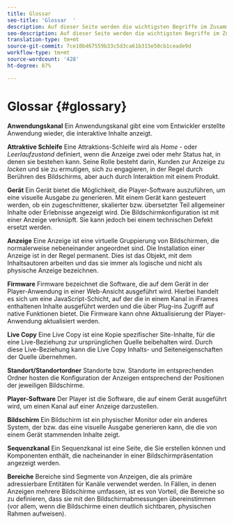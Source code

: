 ```yaml
---
title: Glossar
seo-title: 'Glossar  '
description: Auf dieser Seite werden die wichtigsten Begriffe im Zusammenhang mit AEM Screens erläutert.
seo-description: Auf dieser Seite werden die wichtigsten Begriffe im Zusammenhang mit AEM Screens erläutert.
translation-type: tm+mt
source-git-commit: 7ce10b467559b33c5d3ca61b315e50cb1ceade9d
workflow-type: tm+mt
source-wordcount: '428'
ht-degree: 87%

---
```



# Glossar   {#glossary}

**Anwendungskanal** Ein Anwendungskanal gibt eine vom Entwickler erstellte Anwendung wieder, die interaktive Inhalte anzeigt.

**Attraktive Schleife** Eine Attraktions-Schleife wird als *Home* - oder *Leerlaufzustand* definiert, wenn die Anzeige zwei oder mehr Status hat, in denen sie bestehen kann. Seine Rolle besteht darin, Kunden zur Anzeige zu *locken* und sie zu ermutigen, sich zu engagieren, in der Regel durch Berühren des Bildschirms, aber auch durch Interaktion mit einem Produkt.

**Gerät** Ein Gerät bietet die Möglichkeit, die Player-Software auszuführen, um eine visuelle Ausgabe zu generieren. Mit einem Gerät kann gesteuert werden, ob ein zugeschnittener, skalierter bzw. übersetzter Teil allgemeiner Inhalte oder Erlebnisse angezeigt wird. Die Bildschirmkonfiguration ist mit einer Anzeige verknüpft. Sie kann jedoch bei einem technischen Defekt ersetzt werden.

**Anzeige** Eine Anzeige ist eine virtuelle Gruppierung von Bildschirmen, die normalerweise nebeneinander angeordnet sind. Die Installation einer Anzeige ist in der Regel permanent. Dies ist das Objekt, mit dem Inhaltsautoren arbeiten und das sie immer als logische und nicht als physische Anzeige bezeichnen.

**Firmware** Firmware bezeichnet die Software, die auf dem Gerät in der Player-Anwendung in einer Web-Ansicht ausgeführt wird. Hierbei handelt es sich um eine JavaScript-Schicht, auf der die in einem Kanal in iFrames enthaltenen Inhalte ausgeführt werden und die über Plug-ins Zugriff auf native Funktionen bietet. Die Firmware kann ohne Aktualisierung der Player-Anwendung aktualisiert werden.

**Live Copy** Eine Live Copy ist eine Kopie spezifischer Site-Inhalte, für die eine Live-Beziehung zur ursprünglichen Quelle beibehalten wird. Durch diese Live-Beziehung kann die Live Copy Inhalts- und Seiteneigenschaften der Quelle übernehmen.

**Standort/Standortordner** Standorte bzw. Standorte im entsprechenden Ordner hosten die Konfiguration der Anzeigen entsprechend der Positionen der jeweiligen Bildschirme.

**Player-Software** Der Player ist die Software, die auf einem Gerät ausgeführt wird, um einen Kanal auf einer Anzeige darzustellen.

**Bildschirm** Ein Bildschirm ist ein physischer Monitor oder ein anderes System, der bzw. das eine visuelle Ausgabe generieren kann, die die von einem Gerät stammenden Inhalte zeigt.

**Sequenzkanal** Ein Sequenzkanal ist eine Seite, die Sie erstellen können und Komponenten enthält, die nacheinander in einer Bildschirmpräsentation angezeigt werden.

**Bereiche** Bereiche sind Segmente von Anzeigen, die als primäre adressierbare Entitäten für Kanäle verwendet werden. In Fällen, in denen Anzeigen mehrere Bildschirme umfassen, ist es von Vorteil, die Bereiche so zu definieren, dass sie mit den Bildschirmabmessungen übereinstimmen (vor allem, wenn die Bildschirme einen deutlich sichtbaren, physischen Rahmen aufweisen).
